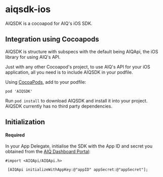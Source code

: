 # aiqsdk-ios
AIQSDK is a cocoapod for AIQ's iOS SDK.

## Integration using Cocoapods

AIQSDK is structure with subspecs with the default being AIQApi, the iOS library for using AIQ's API.

Just with any other Cocoapod's project, to use AIQ's API for your iOS application, all you need is to include AIQSDK in your podfile.

Using [CocoaPods](https://cocoapods.org), add to your podfile:

```
pod 'AIQSDK'
```

Run `pod install` to download AIQSDK and install it into your project. AIQSDK currently has no third party dependencies.

Initialization
---------------

#### Required

In your App Delegate, initialise the SDK with the App ID and secret you obtained from the [AIQ Dashboard Portal](https://dashboard.aiq.tech):

```objc
#import <AIQApi/AIQApi.h>
```

```objc
 [AIQApi initializeWithAppKey:@"appID" appSecret:@"appSecret"];
```



